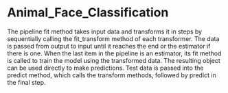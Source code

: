 # Animal_Face_Classification
The pipeline fit method takes input data and transforms it in steps by sequentially calling the fit_transform method of each transformer. The data is passed from output to input until it reaches the end or the estimator if there is one. When the last item in the pipeline is an estimator, its fit method is called to train the model using the transformed data.  The resulting object can be used directly to make predictions. Test data is passed into the predict method, which calls the transform methods, followed by predict in the final step.
